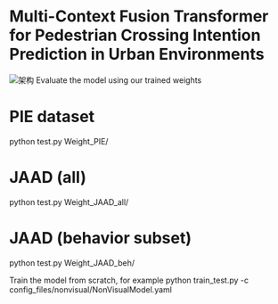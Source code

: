 # Multi-Context Fusion Transformer for Pedestrian Crossing Intention Prediction in Urban Environments
![架构](https://github.com/user-attachments/assets/27011086-a1d2-4bef-b599-13f95463c244)
Evaluate the model using our trained weights
# PIE dataset
python test.py Weight_PIE/

# JAAD (all)
python test.py Weight_JAAD_all/

# JAAD (behavior subset)
python test.py Weight_JAAD_beh/

Train the model from scratch, for example
python train_test.py -c config_files/nonvisual/NonVisualModel.yaml

